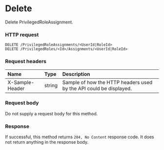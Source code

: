 # Delete

Delete PrivilegedRoleAssignment.
### HTTP request
```http
DELETE /PrivilegedRoleAssignments/<UserId|RoleId>
DELETE /PrivilegedRoles/<Id>/Assignments/<UserId|RoleId>

```
### Request headers
| Name       | Type | Description|
|:---------------|:--------|:----------|
| X-Sample-Header  | string  | Sample of how the HTTP headers used by the API could be displayed.|

### Request body
Do not supply a request body for this method.


### Response
If successful, this method returns `204, No Content` response code. It does not return anything in the response body.


<!-- uuid: ca4e7b8a-8778-4b74-b817-34ca31c3b499
2015-10-09 18:16:07 UTC -->